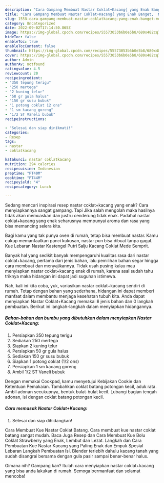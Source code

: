 ```yaml
---
description: "Cara Gampang Membuat Nastar Coklat+Kacang{ yang Enak Banget,  Menu Buat lebaran"
title: "Cara Gampang Membuat Nastar Coklat+Kacang{ yang Enak Banget,  Menu Buat lebaran"
slug: 1558-cara-gampang-membuat-nastar-coklatkacang-yang-enak-banget-menu-buat-lebaran
category: Uncategorized
date: 2022-09-02T17:14:50.865Z
image: https://img-global.cpcdn.com/recipes/55573053b6b0e5b8/680x482cq70/nastar-coklatkacang-foto-resep-utama.jpg
hideToc: false
enableToc: true
enableTocContent: false
thumbnail: https://img-global.cpcdn.com/recipes/55573053b6b0e5b8/680x482cq70/nastar-coklatkacang-foto-resep-utama.jpg
cover: https://img-global.cpcdn.com/recipes/55573053b6b0e5b8/680x482cq70/nastar-coklatkacang-foto-resep-utama.jpg
author: Admin
authorAv: notfound
ratingvalue: 4.5
reviewcount: 20
recipeingredient:
- "350 tepung terigu"
- "250 mertega"
- "2 kuning telur"
- "50 gr gula halus"
- "150 gr susu bubuk"
- "1 potong coklat 12 ons"
- "1 sm kacang goreng"
- "1/2 ST Vaneli bubuk"
recipeinstructions:

- "Selesai dan siap dinikmati!"
categories:
- Resep
tags:
- nastar
- coklatkacang

katakunci: nastar coklatkacang 
nutrition: 294 calories
recipecuisine: Indonesian
preptime: "PT40M"
cooktime: "PT44M"
recipeyield: "4"
recipecategory: Lunch

---
```



Sedang mencari inspirasi resep nastar coklat+kacang yang enak? Cara menyiapkannya sangat gampang. Tapi Jika salah mengolah maka hasilnya tidak akan memuaskan dan justru cenderung tidak enak. Padahal nastar coklat+kacang yang enak seharusnya mempunyai aroma dan rasa yang bisa memancing selera kita.


Bagi kamu yang tak punya oven di rumah, tetap bisa membuat nastar. Kamu cukup memanfaatkan panci kukusan, nastar pun bisa dibuat tanpa gagal. Kue Lebaran Nastar Kastengel Putri Salju Kacang Coklat Mede Semprit.

Banyak hal yang sedikit banyak mempengaruhi kualitas rasa dari nastar coklat+kacang, pertama dari jenis bahan, lalu pemilihan bahan segar hingga cara membuat dan menyajikannya. Tidak usah pusing kalau mau menyiapkan nastar coklat+kacang enak di rumah, karena asal sudah tahu triknya maka hidangan ini dapat jadi suguhan istimewa.


Nah, kali ini kita coba, yuk, variasikan nastar coklat+kacang sendiri di rumah. Tetap dengan bahan yang sederhana, hidangan ini dapat memberi manfaat dalam membantu menjaga kesehatan tubuh kita. Anda dapat menyiapkan Nastar Coklat+Kacang memakai 8 jenis bahan dan 0 langkah pembuatan. Berikut ini langkah-langkah dalam menyiapkan hidangannya.

<!--inarticleads1-->

##### Bahan-bahan dan bumbu yang dibutuhkan dalam menyiapkan Nastar Coklat+Kacang:

1. Persiapkan 350 tepung terigu
1. Sediakan 250 mertega
1. Siapkan 2 kuning telur
1. Persiapkan 50 gr gula halus
1. Sediakan 150 gr susu bubuk
1. Siapkan 1 potong coklat (1/2 ons)
1. Persiapkan 1 sm kacang goreng
1. Ambil 1/2 ST Vaneli bubuk


Dengan memakai Cookpad, kamu menyetujui Kebijakan Cookie dan Ketentuan Pemakaian. Tambahkan coklat batang potongan kecil, aduk rata. Ambil adonan secukupnya, bentuk bulat-bulat kecil. Lubangi bagian tengah adonan, isi dengan coklat batang potongan kecil. 

<!--inarticleads2-->

##### Cara memasak Nastar Coklat+Kacang:


1. Selesai dan siap dihidangkan!

Cara Membuat Kue Nastar Coklat Batang. Cara membuat kue nastar coklat batang sangat mudah. Baca Juga Resep dan Cara Membuat Kue Bolu Coklat Strawberry yang Enak, Lembut dan Lezat. Langkah dan Cara Pembuatan Kue Nastar Kacang yang Paling Enak dan Empuk Spesial Lebaran Langkah Pembuatan Isi. Blender terlebih dahulu kacang tanah yang sudah disangrai bersama dengan gula pasir sampai benar-benar halus. 

Gimana nih? Gampang kan? Itulah cara menyiapkan nastar coklat+kacang yang bisa anda lakukan di rumah. Semoga bermanfaat dan selamat mencoba!
